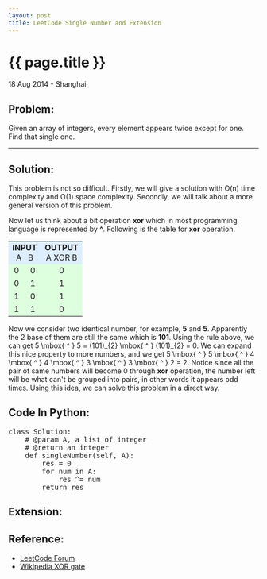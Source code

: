 ```yaml
---
layout: post
title: LeetCode Single Number and Extension
---
```


{{ page.title }}
================

<p class="meta">18 Aug 2014 - Shanghai</p>

## Problem:
Given an array of integers, every element appears twice except for one. Find that single one.

<hr />

## Solution:
This problem is not so difficult. Firstly, we will give a solution with <span class="math">O(n)</span> time complexity and <span class="math">O(1)</span> space complexity. Secondly, we will talk about a more general version of this problem.

Now let us think about a bit operation **xor** which in most programming language is represented by **^**. Following is the table for **xor** operation.

<table>
<tr bgcolor="#DDEEFF" align="center">
<td colspan="2"><b>INPUT</b><br />
A &#160; B</td>
<td><b>OUTPUT</b><br />
A XOR B</td>
</tr>
<tr bgcolor="#DDFFDD" align="center">
<td>0</td>
<td>0</td>
<td>0</td>
</tr>
<tr bgcolor="#DDFFDD" align="center">
<td>0</td>
<td>1</td>
<td>1</td>
</tr>
<tr bgcolor="#DDFFDD" align="center">
<td>1</td>
<td>0</td>
<td>1</td>
</tr>
<tr bgcolor="#DDFFDD" align="center">
<td>1</td>
<td>1</td>
<td>0</td>
</tr>
</table>

Now we consider two identical number, for example, **5** and **5**. Apparently the 2 base of them are still the same which is **101**. Using the rule above, we can get <span class="math">5 \mbox{ ^ } 5 = (101)\_{2} \mbox{ ^ } (101)\_{2} = 0</span>. We can expand this nice property to more numbers, and we get <span class="math">5 \mbox{ ^ } 5 \mbox{ ^ } 4 \mbox{ ^ } 4 \mbox{ ^ } 3 \mbox{ ^ } 3 \mbox{ ^ } 2 = 2</span>. Notice since all the pair of same numbers will become 0 through **xor** operation, the number left will be what can't be grouped into pairs, in other words it appears odd times. Using this idea, we can solve this problem in a direct way.

## Code In Python:
<pre class="prettyprint linenums">
class Solution:
    # @param A, a list of integer
    # @return an integer
    def singleNumber(self, A):
        res = 0
        for num in A:
            res ^= num
        return res
</pre> 

## Extension:


## Reference:
* [LeetCode Forum](https://oj.leetcode.com/discuss/oj/single-number)
* [Wikipedia XOR gate](http://en.wikipedia.org/wiki/XOR_gate)